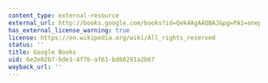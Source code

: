 ```yaml
---
content_type: external-resource
external_url: http://books.google.com/books?id=Qek4AgAAQBAJ&pg=PA1=onepage
has_external_license_warning: true
license: https://en.wikipedia.org/wiki/All_rights_reserved
status: ''
title: Google Books
uid: 6e2e02b7-bde1-4f7b-af61-bd60291a2b67
wayback_url: ''
---
```


